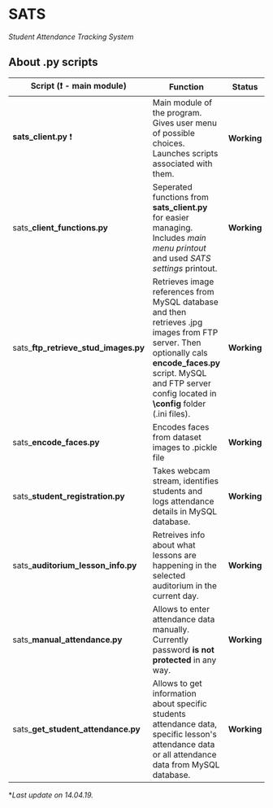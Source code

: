 # SATS
*Student Attendance Tracking System*

## About .py scripts
Script (:heavy_exclamation_mark: - main module) | Function | Status
---------|---------- | ----------
**sats_client.py** :heavy_exclamation_mark:| Main module of the program. Gives user menu of possible choices. Launches scripts associated with them. | **Working**
sats_**client_functions.py** | Seperated functions from **sats_client.py** for easier managing. Includes *main menu printout* and used *SATS settings* printout. | **Working**
sats_**ftp_retrieve_stud_images.py**| Retrieves image references from MySQL database and then retrieves .jpg images from FTP server. Then optionally cals **encode_faces.py** script. MySQL and FTP server config located in **\config** folder (.ini files). | **Working**
sats_**encode_faces.py** | Encodes faces from dataset images to .pickle file | **Working**
sats_**student_registration.py**| Takes webcam stream, identifies students and logs attendance details in MySQL database. | **Working**
sats_**auditorium_lesson_info.py**| Retreives info about what lessons are happening in the selected auditorium in the current day. | **Working**
sats_**manual_attendance.py**| Allows to enter attendance data manually. Currently password **is not protected** in any way. | **Working**
sats_**get_student_attendance.py**| Allows to get information about specific students attendance data, specific lesson's attendance data or all attendance data from MySQL database. | **Working**

**Last update on 14.04.19.*